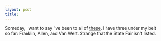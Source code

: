 ```yaml
---
layout: post
title: 
---
```


Someday, I want to say I've been to all of <a href="http://www.state.oh.us/agr/cronfr01.htm">these</a>. I have three under my belt so far: Franklin, Allen, and Van Wert. Strange that the State Fair isn't listed.
